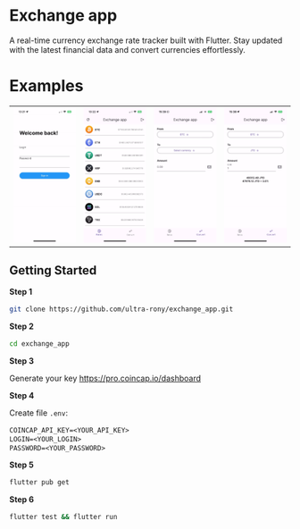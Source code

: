 # Exchange app

A real-time currency exchange rate tracker built with Flutter. Stay updated with the latest financial data and convert currencies effortlessly.

# Examples

<div style="text-align: center">
    <table>
        <tr>         
            <td style="text-align: center">
                <img src="https://github.com/ultra-rony/exchange_app/blob/dev/screenshots/ezgif-1e3cf5e2355188.gif?raw=true" width="150" alt=""/>
            </td>
            <td style="text-align: center">
                <img src="https://github.com/ultra-rony/exchange_app/blob/dev/screenshots/ezgif-19af55dee87e90.gif?raw=true" width="150" alt=""/>
            </td>
            <td style="text-align: center">
                <img src="https://github.com/ultra-rony/exchange_app/blob/dev/screenshots/ezgif-4d67a9c61d4049.gif?raw=true" width="150" alt=""/>
            </td>
            <td style="text-align: center">
                <img src="https://github.com/ultra-rony/exchange_app/blob/dev/screenshots/ezgif-4bb6f126d7e147.gif?raw=true" width="150" alt=""/>
            </td>
        </tr>
    </table>
</div>

## Getting Started

<p><strong>Step 1</strong></p>

```bash
git clone https://github.com/ultra-rony/exchange_app.git
```

<p><strong>Step 2</strong></p>

```bash
cd exchange_app
```

<p><strong>Step 3</strong></p>

Generate your key https://pro.coincap.io/dashboard

<p><strong>Step 4</strong></p>

Create file `.env`:

```dotenv
COINCAP_API_KEY=<YOUR_API_KEY>
LOGIN=<YOUR_LOGIN>
PASSWORD=<YOUR_PASSWORD>
```

<p><strong>Step 5</strong></p>

```bash
flutter pub get
```

<p><strong>Step 6</strong></p>

```bash
flutter test && flutter run
```